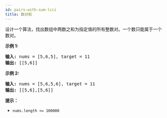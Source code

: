 ```yaml
---
id: pairs-with-sum-lcci
title: 数对和
---
```

设计一个算法，找出数组中两数之和为指定值的所有整数对。一个数只能属于一个数对。

**示例 1:**


<pre><strong>输入:</strong> nums = [5,6,5], target = 11<br/><strong>输出: </strong>[[5,6]]</pre>

**示例 2:**


<pre><strong>输入:</strong> nums = [5,6,5,6], target = 11<br/><strong>输出: </strong>[[5,6],[5,6]]</pre>

**提示：**


- <code>nums.length &lt;= 100000</code>
